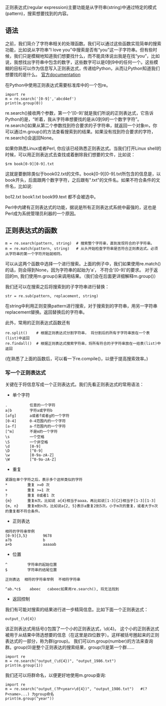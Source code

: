 正则表达式(regular expression)主要功能是从字符串(string)中通过特定的模式(pattern)，搜索想要找到的内容。

## 语法
之前，我们简介了字符串相关的处理函数。我们可以通过这些函数实现简单的搜索功能，比如说从字符串“I love you”中搜索是否有“you”这一子字符串。但有些时候，我们只是模糊地知道我们想要找什么，而不能具体说出我是在找“you”，比如说，我想找出字符串中包含的数字，这些数字可以是0到9中的任何一个。这些模糊的目标可以作为信息写入正则表达式，传递给Python，从而让Python知道我们想要找的是什么。
[官方documentation](https://docs.python.org/3/library/re.html)

在Python中使用正则表达式需要标准库中的一个包re。
```
import re
m = re.search('[0-9]','abcd4ef')
print(m.group(0))
```
re.search()接收两个参数，第一个'[0-9]'就是我们所说的正则表达式，它告诉Python的是，“听着，我从字符串想要找的是从0到9的一个数字字符”。
re.search()如果从第二个参数找到符合要求的子字符串，就返回一个对象m，你可以通过m.group()的方法查看搜索到的结果。如果没有找到符合要求的字符，re.search()会返回None。

如果你熟悉Linux或者Perl, 你应该已经熟悉正则表达式。当我们打开Linux shell的时候，可以用正则表达式去查找或着删除我们想要的文件，比如说：
```
$rm book[0-9][0-9].txt
```

这就是要删除类似于book02.txt的文件。book[0-9][0-9].txt所包含的信息是，以book开头，后面跟两个数字字符，之后跟有".txt"的文件名。如果不符合条件的文件名，比如说:

bo12.txt
book1.txt
book99.text
都不会被选中。

Perl中内建有正则表达式的功能，据说是所有正则表达式系统中最强的，这也是Perl成为系统管理员利器的一个原因。

## 正则表达式的函数
```
m = re.search(pattern, string)  # 搜索整个字符串，直到发现符合的子字符串。
m = re.match(pattern, string)   # 从头开始检查字符串是否符合正则表达式。必须从字符串的第一个字符开始就相符。
```
可以从这两个函数中选择一个进行搜索。上面的例子中，我们如果使用re.match()的话，则会得到None，因为字符串的起始为‘a’， 不符合'[0-9]'的要求。
对于返回的m, 我们使用m.group()来调用结果。（我们会在后面更详细解释m.group()）

我们还可以在搜索之后将搜索到的子字符串进行替换：
```
str = re.sub(pattern, replacement, string)
```
在string中利用正则变换pattern进行搜索，对于搜索到的字符串，用另一字符串replacement替换。返回替换后的字符串。

此外，常用的正则表达式函数还有
```
re.split()    # 根据正则表达式分割字符串， 将分割后的所有子字符串放在一个表(list)中返回
re.findall()  # 根据正则表达式搜索字符串，将所有符合的子字符串放在一给表(list)中返回
```
(在熟悉了上面的函数后，可以看一下re.compile()，以便于提高搜索效率。)

### 写一个正则表达式
关键在于将信息写成一个正则表达式。我们先看正则表达式的常用语法：

- 单个字符

```
.          任意的一个字符
a|b        字符a或字符b
[afg]      a或者f或者g的一个字符        
[0-4]      0-4范围内的一个字符
[a-f]      a-f范围内的一个字符
[^m]       不是m的一个字符
\s         一个空格
\S         一个非空格
\d         [0-9]
\D         [^0-9]
\w         [0-9a-zA-Z]
\W         [^0-9a-zA-Z]
```

- 重复

```
紧跟在单个字符之后，表示多个这样类似的字符
*         重复 >=0 次
+         重复 >=1 次
?         重复 0或者1 次
{m}       重复m次。比如说 a{4}相当于aaaa，再比如说[1-3]{2}相当于[1-3][1-3]
{m, n}    重复m到n次。比如说a{2, 5}表示a重复2到5次。小于m次的重复，或者大于n次的重复都不符合条件。
```

- 正则表达          

```
相符的字符串举例
[0-9]{3,5}       9678
a?b              b
a+b              aaaaab
```
- 位置

```
^         字符串的起始位置
$         字符串的结尾位置
```
```
正则表达  相符的字符串举例  不相符字符串

^ab.*c$    abeec   cabeec如果用re.search(), 将无法找到
```

- 返回控制

我们有可能对搜索的结果进行进一步精简信息。比如下面一个正则表达式：
```
output_(\d{4})
```
该正则表达式用括号()包围了一个小的正则表达式，\d{4}。 这个小的正则表达式被用于从结果中筛选想要的信息（在这里是四位数字）。这样被括号圈起来的正则表达式的一部分，称为群(group)。
我们可以m.group(number)的方法来查询群。group(0)是整个正则表达的搜索结果，group(1)是第一个群……
```
import re
m = re.search("output_(\d{4})", "output_1986.txt")
print(m.group(1))
```

我们还可以将群命名，以便更好地使用m.group查询:
```
import re
m = re.search("output_(?P<year>\d{4})", "output_1986.txt")   #(?P<name>...) 为group命名
print(m.group("year"))
```

